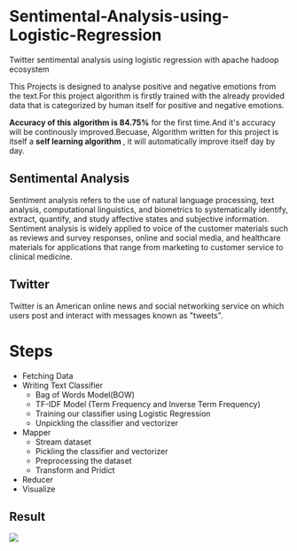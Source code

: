 # Sentimental-Analysis-using-Logistic-Regression
Twitter sentimental analysis using logistic regression with apache hadoop ecosystem

This Projects is designed to analyse positive and negative emotions from the text.For this project algorithm is firstly trained with the already provided data that is categorized by human itself for positive and negative emotions.

<b>Accuracy of this algorithm is 84.75%</b> for the first time.And it's accuracy will be continously improved.Becuase, Algorithm written for this project is itself a <b>self learning algorithm </b>, it  will automatically improve itself day by day.

## Sentimental Analysis
Sentiment analysis refers to the use of natural language processing, text analysis, computational linguistics, and biometrics to systematically identify, extract, quantify, and study affective states and subjective information. Sentiment analysis is widely applied to voice of the customer materials such as reviews and survey responses, online and social media, and healthcare materials for applications that range from marketing to customer service to clinical medicine. 

## Twitter
Twitter is an American online news and social networking service on which users post and interact with messages known as "tweets".

# Steps
<ul>
  <li>Fetching Data</li>
  <li>Writing Text Classifier
    <ul>
      <li>Bag of Words Model(BOW)</li>
      <li>TF-IDF Model (Term Frequency and Inverse Term Frequency)</li>
      <li>Training our classifier using Logistic Regression</li>
      <li>Unpickling the classifier and vectorizer</li>
    </ul>   
  </li>
  <li>Mapper
    <ul>
      <li>Stream dataset</li>
      <li>Pickling the classifier and vectorizer</li>
      <li>Preprocessing the dataset</li>
      <li>Transform and Pridict</li>
    </ul>
  </li>
  <li>Reducer</li>
  <li>Visualize</li>
  </ul>
  
  ## Result
  <img src="images/sentiments.png" > </img>
  

